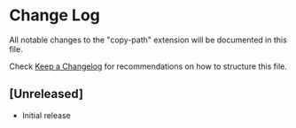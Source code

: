 # Change Log

All notable changes to the "copy-path" extension will be documented in this file.

Check [Keep a Changelog](http://keepachangelog.com/) for recommendations on how to structure this file.

## [Unreleased]

- Initial release